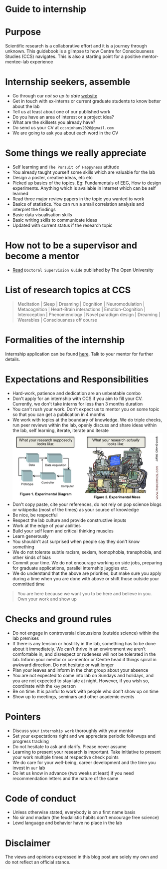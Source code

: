 # Guide to internship


# Purpose
Scientific research is a collaborative effort and it is a journey through unknown. This guidebook is a glimpse to how Centre for Consciousness Studies (CCS) navigates. This is also a starting point for a positive mentor-mentee-lab experience

# Internship seekers, assemble
- Go through our *not so up to date* [website](https://ccsnimhans.netlify.app/)
- Get in touch with ex-interns or current graduate students to know better about the lab
- Tell us at least about one of our published work
- Do you have an area of interest or a project idea?
- What are the skillsets you already have?
- Do send us your CV at `ccsnimhans2020@gmail.com`
- We are going to ask you about each word in the CV

# Some things we really appreciate
- Self learning and `The Pursuit of Happyness` attitude
- You already taught yourself some skills which are valuable for the lab
- Design a poster, creative ideas, etc etc
- Picked up basics of the topics. Eg: Fundamentals of EEG, How to design experiments. Anything which is available in internet which can be self learned
- Read three major review papers in the topic you wanted to work
- Basics of statistics. You can run a small correlation analysis and interpret the findings
- Basic data visualisation skills
- Basic writing skills to communicate ideas
- Updated with current status if the research topic

# How not to be a supervisor and become a mentor
- [Read](https://oro.open.ac.uk/100811/) `Doctoral Supervision Guide` published by The Open University

# List of research topics at CCS
> Meditation | Sleep | Dreaming | Cognition | Neuromodulation | Metacognition | Heart-Brain interactions | Emotion-Cognition | Interoception | Phenomenology | Novel paradigm design | Dreaming | Wearables | Consciousness off course

# Formalities of the internship
Internship application can be found [here](https://training.nimhans.ac.in/Training/index.jsp). Talk to your mentor for further details.

# Expectations and Responsibilities
- Hard-work, patience and dedication are an unbeatable combo
- Don't apply for an internship with CCS if you aim to fill your CV. Currently, we don't take interns for less than 3 months duration
- You can't rush your work. Don't expect us to mentor you on some topic so that you can get a publication in 4 months
- We work with topics at the boundary of knowledge. We do triple checks, run peer reviews within the lab, openly discuss and share ideas within the lab, self learning, iterate, iterate and iterate
![](reality.png)
- Don't copy paste, cite your references, do not rely on pop science blogs or wikipedia (most of the times) as your source of knowledge
- Be nice, be respectful
- Respect the lab culture and provide constructive inputs
- Work at the edge of your abilities
- Build your self learn and critical thinking muscles
- Learn generously
- You shouldn't act surprised when people say they don't know something
- We do not tolerate subtle racism, sexism, homophobia, transphobia, and other kinds of bias
- Commit your time. We do not encourage working on side jobs, preparing for graduate applications, parallel internship juggles etc.
- We do understand that the above are priorities, but make sure you apply during a time when you are done with above or shift those outside your committed time

 > You are here because we want you to be here and believe in you. Own your work and show up
 
# Checks and ground rules
- Do not engage in controversial discussions (outside science) within the lab premises
- If there is any tension or hostility in the lab, something has to be done about it
immediately. We can’t thrive in an environment we aren’t comfortable in, and disrespect or rudeness will not be tolerated in the lab. Inform your mentor or co-mentor or Centre head if things spiral in awkward direction. Do not hesitate or wait longer
- Plan your leaves and inform in the chat group about your absence
- You are not expected to come into lab on Sundays and holidays, and you are not expected to stay late at night. However, if you wish so, coordinate with the `key` person
- Be on time. It is painful to work with people who don't show up on time
- Show up to meetings, seminars and other academic events

# Pointers
- Discuss your `internship work` thoroughly with your mentor
- Set your expectations right and we appreciate periodic followups and progress tracking
- Do not hesitate to ask and clarify. Please never assume
- Learning to present your research is important. Take initiative to present your work multiple times at respective check points
- We do care for your well-being, career development and the time you invest in `our` lab
- Do let us know in advance (two weeks at least) if you need recommendation letters and the nature of the same

# Code of conduct
- Unless otherwise stated, everybody is on a first name basis
- No sir and madam (the feudalistic habits don't encourage free science)
- Lewd language and behavior have no place in the lab

# Disclaimer
The views and opinions expressed in this blog post are solely my own and do not reflect an official stance.
